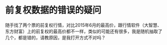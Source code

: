 # 前复权数据的错误的疑问

随手找了两个票的前复权行情，对比2015年6月的最高价，跟行情软件（大智慧、东方财富）上的前复权的最高价都不一样，类似的可能还有很多，我是随机抽取了几个，都是错的，请教原因，是我打开方式不对吗？